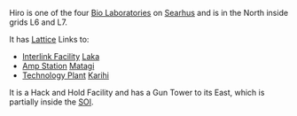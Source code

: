 Hiro is one of the four [Bio Laboratories](../locations/Bio_Laboratory.md) on
[Searhus](../locations/Searhus.md) and is in the North inside grids L6 and L7.

It has [Lattice](../terminology/Lattice.md) Links to:

- [Interlink Facility](../terminology/Interlink.md) [Laka](Laka.md)
- [Amp Station](../locations/Amp_Station.md) [Matagi](Matagi.md)
- [Technology Plant](../locations/Technology_Plant.md) [Karihi](Karihi.md)

It is a Hack and Hold Facility and has a Gun Tower to its East, which is
partially inside the [SOI](../locations/Sphere_of_Influence.md).

<!--[Category:Facilities](Category:Facilities.md)-->
